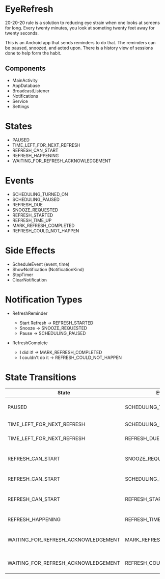 # EyeRefresh


20-20-20 rule is a solution to reducing eye strain when one looks at screens for long. Every twenty minutes, you look at someting twenty feet away for twenty seconds.

This is an Android app that sends reminders to do that. The reminders can be paused, snoozed, and acted upon. There is a history view of sessions done to help form the habit.

## Components

- MainActivity
- AppDatabase
- BroadcastListener
- Notifications
- Service
- Settings


# States
- PAUSED
- TIME_LEFT_FOR_NEXT_REFRESH
- REFRESH_CAN_START
- REFRESH_HAPPENING
- WAITING_FOR_REFRESH_ACKNOWLEDGEMENT

# Events

- SCHEDULING_TURNED_ON
- SCHEDULING_PAUSED
- REFRESH_DUE
- SNOOZE_REQUESTED
- REFRESH_STARTED
- REFRESH_TIME_UP
- MARK_REFRESH_COMPLETED
- REFRESH_COULD_NOT_HAPPEN

# Side Effects

- ScheduleEvent (event, time)
- ShowNotification (NotificationKind)
- StopTimer
- ClearNotification

# Notification Types

- RefreshReminder
  - Start Refresh -> REFRESH_STARTED
  - Snooze -> SNOOZE_REQUESTED
  - Pause -> SCHEDULING_PAUSED

- RefreshComplete
  - I did it! -> MARK_REFRESH_COMPLETED
  - I couldn't do it -> REFRESH_COULD_NOT_HAPPEN

# State Transitions

| State | Event | New State | Side Effects |
| ------------| ---------------- | ----------------- | --------------- |
| PAUSED | SCHEDULING_TURNED_ON | TIME_LEFT_FOR_NEXT_REFRESH | ScheduleEvent (REFRESH_DUE, 20 minutes from now) |
| TIME_LEFT_FOR_NEXT_REFRESH | SCHEDULING_PAUSED | PAUSED | StopTimer, ClearNotification |
| TIME_LEFT_FOR_NEXT_REFRESH | REFRESH_DUE | REFRESH_CAN_START | ShowNotification (RefreshReminder) |
| REFRESH_CAN_START | SNOOZE_REQUESTED | TIME_LEFT_FOR_NEXT_REFRESH | ScheduleEvent (REFRESH_DUE, Snooze Time), ClearNotification |
| REFRESH_CAN_START | SCHEDULING_PAUSED | PAUSED | StopTimer, ClearNotification |
| REFRESH_CAN_START | REFRESH_STARTED | REFRESH_HAPPENING | ScheduleEvent (REFRESH_TIME_UP, 20 seconds), ClearNotification |
| REFRESH_HAPPENING | REFRESH_TIME_UP | WAITING_FOR_REFRESH_ACKNOWLEDGEMENT | ShowNotification (RefreshComplete) |
| WAITING_FOR_REFRESH_ACKNOWLEDGEMENT | MARK_REFRESH_COMPLETED | TIME_LEFT_FOR_NEXT_REFRESH | ScheduleEvent (REFRESH_DUE, 20 minutes from now), ClearNotification |
| WAITING_FOR_REFRESH_ACKNOWLEDGEMENT | REFRESH_COULD_NOT_HAPPEN | REFRESH_CAN_START | ClearNotification, ShowNotification (RefreshReminder) |

